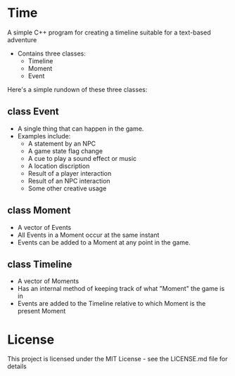 # Time
A simple C++ program for creating a timeline suitable for a text-based adventure
* Contains three classes: 
  - Timeline
  - Moment
  - Event

Here's a simple rundown of these three classes:

## class Event
* A single thing that can happen in the game.
* Examples include:
  - A statement by an NPC
  - A game state flag change
  - A cue to play a sound effect or music
  - A location discription
  - Result of a player interaction
  - Result of an NPC interaction
  - Some other creative usage

## class Moment
* A vector of Events
* All Events in a Moment occur at the same instant
* Events can be added to a Moment at any point in the game.

## class Timeline
* A vector of Moments
* Has an internal method of keeping track of what "Moment" the game is in
* Events are added to the Timeline relative to which Moment is the present Moment

# License
This project is licensed under the MIT License - see the LICENSE.md file for details
